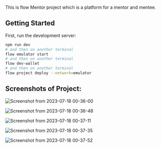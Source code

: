 This is flow Mentor project which is a platform for a mentor and mentee.

## Getting Started

First, run the development server:

```bash
npm run dev
# and then on another terminal
flow emulator start
# and then on another terminal 
flow dev-wallet
# and then on another terminal
flow project deploy --network=emulator
```


## Screenshots of Project: 

![Screenshot from 2023-07-18 00-36-00](https://github.com/bansaltushar014/FlowMentor/assets/51528049/0b40e49a-7562-43c2-a494-17db2c781064)

![Screenshot from 2023-07-18 00-36-48](https://github.com/bansaltushar014/FlowMentor/assets/51528049/16b9b165-7ce6-45fe-9c75-54a337a206e7)

![Screenshot from 2023-07-18 00-37-11](https://github.com/bansaltushar014/FlowMentor/assets/51528049/6cf72e8d-db0d-4b00-b4b9-8c0a54a2ecb4)

![Screenshot from 2023-07-18 00-37-35](https://github.com/bansaltushar014/FlowMentor/assets/51528049/c4dc50c8-f2bc-45df-a0d1-8f39f5b85105)

![Screenshot from 2023-07-18 00-37-52](https://github.com/bansaltushar014/FlowMentor/assets/51528049/dbe41c55-2c5e-450c-8565-bc7f6ccef551)
